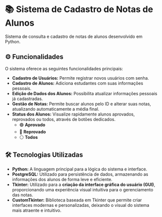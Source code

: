 
# 📚 Sistema de Cadastro de Notas de Alunos

Sistema de consulta e cadastro de notas de alunos desenvolvido em Python.


## ⚙️ Funcionalidades

O sistema oferece as seguintes funcionalidades principais:

* **Cadastro de Usuários:** Permite registrar novos usuários com senha.
* **Cadastro de Alunos:** Adiciona estudantes com suas informações pessoais.
* **Edição de Dados dos Alunos:** Possibilita atualizar informações pessoais já cadastradas.
* **Gestão de Notas:** Permite buscar alunos pelo ID e alterar suas notas, atualizando automaticamente a média final.
* **Status dos Alunos:** Visualize rapidamente alunos aprovados, reprovados ou todos, através de botões dedicados.
    * 🟢 **Aprovado**
    * 🔴 **Reprovado**
    * ⚪ **Todos**

## 🛠️ Tecnologias Utilizadas

* **Python:** A linguagem principal para a lógica do sistema e interface.
* **PostgreSQL:** Utilizado para persistência de dados, armazenando as informações dos alunos de forma leve e eficiente.
* **Tkinter:**  Utilizado para a **criação da interface gráfica do usuário (GUI)**, proporcionando uma experiência visual intuitiva para o gerenciamento das notas.
* **CustomTkinter:** Biblioteca baseada em Tkinter que permite criar interfaces modernas e personalizadas, deixando o visual do sistema mais atraente e intuitivo.


<!-- # 📸 Demonstração do Projeto

<p align="center">
    <img src="demo.gif" alt="Demonstração do Sistema de Cadastro de Notas de Alunos" width="600"/>
</p> > 
